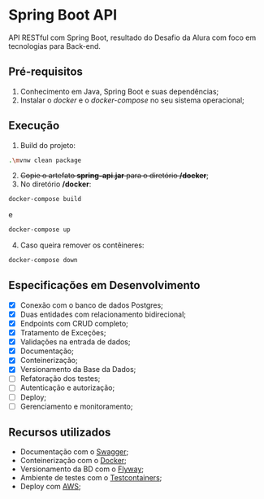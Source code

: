 # Spring Boot API

API RESTful com Spring Boot, resultado do Desafio da Alura com foco em tecnologias para Back-end.

## Pré-requisitos

1. Conhecimento em Java, Spring Boot e suas dependências;
2. Instalar o _docker_ e o _docker-compose_ no seu sistema operacional;

## Execução

1. Build do projeto:

```bash
.\mvnw clean package
```

2. ~~Copie o artefato **spring-api.jar** para o diretório **/docker**~~;
3. No diretório **/docker**:

```bash
docker-compose build
```

e

```bash
docker-compose up
```

4. Caso queira remover os contêineres:

```bash
docker-compose down
```

## Especificações em Desenvolvimento

- [x] Conexão com o banco de dados Postgres;
- [x] Duas entidades com relacionamento bidirecional;
- [x] Endpoints com CRUD completo;
- [x] Tratamento de Exceções;
- [x] Validações na entrada de dados;
- [x] Documentação;
- [x] Conteinerização;
- [x] Versionamento da Base da Dados;
- [ ] Refatoração dos testes;
- [ ] Autenticação e autorização;
- [ ] Deploy;
- [ ] Gerenciamento e monitoramento;

## Recursos utilizados

- Documentação com o [Swagger](https://swagger.io/);
- Conteinerização com o [Docker](https://www.docker.com/);
- Versionamento da BD com o [Flyway](https://flywaydb.org/);
- Ambiente de testes com o [Testcontainers](https://www.testcontainers.org/);
- Deploy com [AWS](https://aws.amazon.com/pt/);
